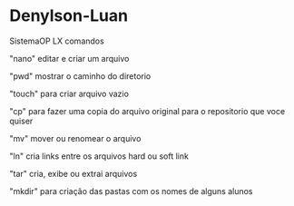 # Denylson-Luan
SistemaOP LX
comandos

"nano" editar e criar um arquivo

"pwd" mostrar o caminho do diretorio

"touch" para criar arquivo vazio

"cp" para fazer uma copia do arquivo original para o repositorio que voce quiser

"mv" mover ou renomear o arquivo

"ln" cria links entre os arquivos hard ou soft link

"tar" cria, exibe ou extrai arquivos

"mkdir" para criação das pastas com os nomes de alguns alunos
